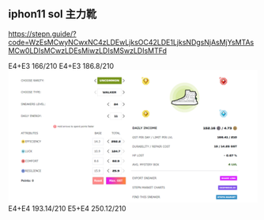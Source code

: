 ## iphon11  sol 主力靴
https://stepn.guide/?code=WzEsMCwyNCwxNC4zLDEwLjksOC42LDE1LjksNDgsNjAsMjYsMTAsMCw0LDIsMCwzLDEsMiwzLDIsMSwzLDIsMTFd

E4+E3    166/210
E4+E3    186.8/210
![alt text](sneakers.png)
E4+E4    193.14/210
E5+E4    250.12/210

